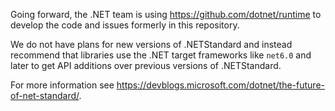 Going forward, the .NET team is using https://github.com/dotnet/runtime to develop the code and issues formerly in this repository.

We do not have plans for new versions of .NETStandard and instead recommend that libraries use the .NET target frameworks like `net6.0` and later to get API additions over previous versions of .NETStandard.

For more information see https://devblogs.microsoft.com/dotnet/the-future-of-net-standard/.
